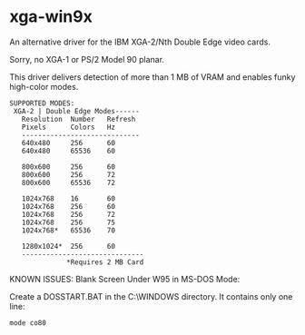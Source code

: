 # xga-win9x
An alternative driver for the IBM XGA-2/Nth Double Edge video cards.

Sorry, no XGA-1 or PS/2 Model 90 planar.

This driver delivers detection of more than 1 MB of VRAM and enables
funky high-color modes.

```
SUPPORTED MODES:
 XGA-2 | Double Edge Modes------
   Resolution  Number   Refresh
   Pixels      Colors   Hz
   -----------------------------
   640x480     256      60
   640x480     65536    60

   800x600     256      60
   800x600     256      72
   800x600     65536    72

   1024x768    16       60
   1024x768    256      60
   1024x768    256      72
   1024x768    256      75
   1024x768*   65536    70

   1280x1024*  256      60
   ------------------------------
              *Requires 2 MB Card
```

KNOWN ISSUES:
Blank Screen Under W95 in MS-DOS Mode:

Create a DOSSTART.BAT in the C:\WINDOWS directory. It contains only one line:
```
mode co80
```

